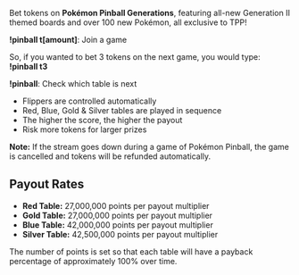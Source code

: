Bet tokens on **Pokémon Pinball Generations**, featuring all-new Generation II themed boards and over 100 new Pokémon, all exclusive to TPP!

**!pinball t[amount]**: Join a game  

So, if you wanted to bet 3 tokens on the next game, you would type: **!pinball t3**

**!pinball**: Check which table is next

- Flippers are controlled automatically
- Red, Blue, Gold & Silver tables are played in sequence
- The higher the score, the higher the payout
- Risk more tokens for larger prizes

**Note:** If the stream goes down during a game of Pokémon Pinball, the game is cancelled and tokens will be refunded automatically.

## Payout Rates

- **Red Table:** 27,000,000 points per payout multiplier
- **Gold Table:** 27,000,000 points per payout multiplier
- **Blue Table:** 42,000,000 points per payout multiplier
- **Silver Table:** 42,500,000 points per payout multiplier

The number of points is set so that each table will have a payback percentage of approximately 100% over time.
